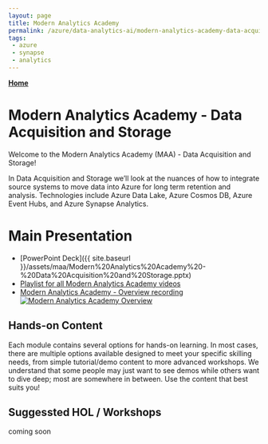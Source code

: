 ```yaml
---
layout: page
title: Modern Analytics Academy
permalink: /azure/data-analytics-ai/modern-analytics-academy-data-acquisition
tags: 
 - azure
 - synapse
 - analytics
---
```


**[Home](/PartnerResources/azure/data-analytics-ai/modern-analytics-academy)** 

# Modern Analytics Academy - Data Acquisition and Storage

Welcome to the Modern Analytics Academy (MAA) - Data Acquisition and Storage!

In Data Acquisition and Storage we’ll look at the nuances of how to integrate source systems to move data into Azure for long term retention and analysis. Technologies include Azure Data Lake, Azure Cosmos DB, Azure Event Hubs, and Azure Synapse Analytics.

# Main Presentation

* [PowerPoint Deck]({{ site.baseurl }}/assets/maa/Modern%20Analytics%20Academy%20-%20Data%20Acquisition%20and%20Storage.pptx)
* [Playlist for all Modern Analytics Academy videos](https://www.youtube.com/playlist?list=PLz7jPMmpNrjm35mPO6KcOeNdMEMSYKXfj)
* [Modern Analytics Academy - Overview recording](https://www.youtube.com/watch?v=sdiaojWtz1Y)
[![Modern Analytics Academy Overview](https://img.youtube.com/vi/sdiaojWtz1Y/0.jpg)](https://www.youtube.com/watch?v=sdiaojWtz1Y)


## Hands-on Content

Each module contains several options for hands-on learning. In most cases, there are multiple options available designed to meet your specific skilling needs, from simple tutorial/demo content to more advanced workshops. We understand that some people may just want to see demos while others want to dive deep; most are somewhere in between. Use the content that best suits you!

## Suggessted HOL / Workshops

coming soon